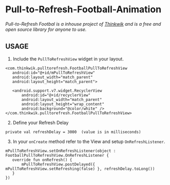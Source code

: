 # Pull-to-Refresh-Football-Animation

###### Pull-to-Refresh Footbal is a inhouse project of [Thinkwik](https://www.thinkwik.com/) and is a free and open source library for anyone to use.


## **USAGE**

1. Include the `PullToRefreshView` widget in your layout.

```
<com.thinkwik.pulltorefresh.FootballPullToRefreshView
   android:id="@+id/mPullToRefreshView"
   android:layout_width="match_parent"
   android:layout_height="match_parent">

   <android.support.v7.widget.RecyclerView
       android:id="@+id/recyclerView"
       android:layout_width="match_parent"
       android:layout_height="wrap_content"
       android:background="@color/white" />
</com.thinkwik.pulltorefresh.FootballPullToRefreshView>
```


2. Define your Refresh Delay
```
private val refreshDelay = 3000  (value is in milliseconds)
```

3. In your `onCreate` method refer to the View and setup `OnRefreshListener`.
```
mPullToRefreshView.setOnRefreshListener(object : FootballPullToRefreshView.OnRefreshListener {
   override fun onRefresh() {
       mPullToRefreshView.postDelayed({ mPullToRefreshView.setRefreshing(false) }, refreshDelay.toLong())
   }
})
```
